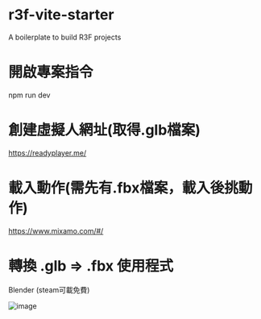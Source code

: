 # r3f-vite-starter
A boilerplate to build R3F projects

# 開啟專案指令
npm run dev

# 創建虛擬人網址(取得.glb檔案)
https://readyplayer.me/

# 載入動作(需先有.fbx檔案，載入後挑動作)
https://www.mixamo.com/#/

# 轉換 .glb => .fbx 使用程式
Blender (steam可載免費)

![image](https://user-images.githubusercontent.com/6551176/221732091-23ee52cb-4150-42fa-b998-43628d7a6b0d.png)
